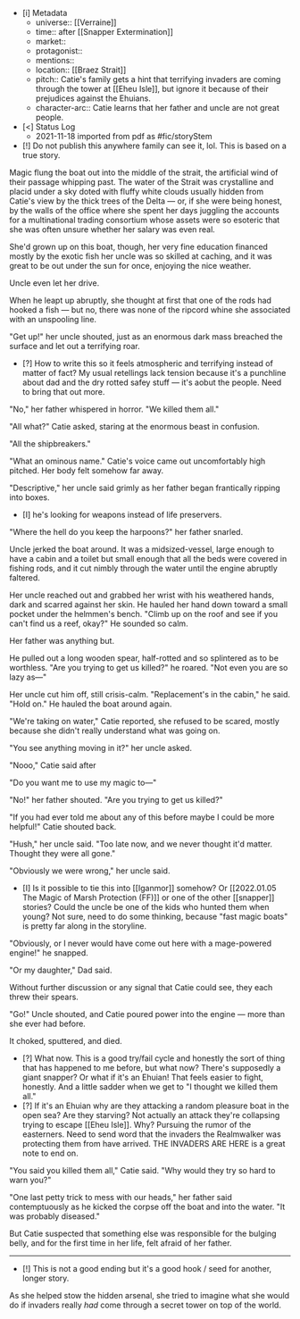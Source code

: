 - [i] Metadata
	- universe:: [[Verraine]]
	- time:: after [[Snapper Extermination]]
	- market::
	- protagonist::
	- mentions::
	- location:: [[Braez Strait]]
	- pitch:: Catie's family gets a hint that terrifying invaders are coming through the tower at [[Eheu Isle]], but ignore it because of their prejudices against the Ehuians. 
	- character-arc:: Catie learns that her father and uncle are not great people. 
- [<] Status Log
	- 2021-11-18 imported from pdf as #fic/storyStem 
- [!] Do not publish this anywhere family can see it, lol. This is based on a true story. 

Magic flung the boat out into the middle of the strait, the artificial wind of their passage whipping past. The water of the Strait was crystalline and placid under a sky doted with fluffy white clouds usually hidden from Catie's view by the thick trees of the Delta — or, if she were being honest, by the walls of the office where she spent her days juggling the accounts for a multinational trading consortium whose assets were so esoteric that she was often unsure whether her salary was even real.

She'd grown up on this boat, though, her very fine education financed mostly by the exotic fish her uncle was so skilled at caching, and it was great to be out under the sun for once, enjoying the nice weather. 

Uncle even let her drive. 

When he leapt up abruptly, she thought at first that one of the rods had hooked a fish — but no, there was none of the ripcord whine she associated with an unspooling line.

"Get up!" her uncle shouted, just as an enormous dark mass breached the surface and let out a terrifying roar. 

- [?] How to write this so it feels atmospheric and terrifying instead of matter of fact? My usual retellings lack tension because it's a punchline about dad and the dry rotted safey stuff — it's aobut the people. Need to bring that out more. 

"No," her father whispered in horror. "We killed them all."

"All what?" Catie asked, staring at the enormous beast in confusion. 

"All the shipbreakers." 

"What an ominous name." Catie's voice came out uncomfortably high pitched. Her body felt somehow far away. 

"Descriptive," her uncle said grimly as her father began frantically ripping into boxes. 

- [I] he's looking for weapons instead of life preservers. 

"Where the hell do you keep the harpoons?" her father snarled. 

Uncle jerked the boat around. It was a midsized-vessel, large enough to have a cabin and a toilet but small enough that all the beds were covered in fishing rods, and it cut nimbly through the water until the engine abruptly faltered. 

Her uncle reached out and grabbed her wrist with his weathered hands, dark and scarred against her skin. He hauled her hand down toward a small pocket under the helmmen's bench. "Climb up on the roof and see if you can't find us a reef, okay?" He sounded so calm. 

Her father was anything but. 

He pulled out a long wooden spear, half-rotted and so splintered as to be worthless. "Are you trying to get us killed?" he roared. "Not even you are so lazy as—"

Her uncle cut him off, still crisis-calm. "Replacement's in the cabin," he said. "Hold on." He hauled the boat around again. 

"We're taking on water," Catie reported, she refused to be scared, mostly because she didn't really understand what was going on. 

"You see anything moving in it?" her uncle asked. 

"Nooo," Catie said after 




"Do you want me to use my magic to—"

"No!" her father shouted. "Are you trying to get us killed?"

"If you had ever told me about any of this before maybe I could be more helpful!" Catie shouted back. 

"Hush," her uncle said. "Too late now, and we never thought it'd matter. Thought they were all gone."

"Obviously we were wrong," her uncle said. 

- [I] Is it possible to tie this into [[Iganmor]] somehow? Or [[2022.01.05 The Magic of Marsh Protection (FF)]] or one of the other [[snapper]] stories? Could the uncle be one of the kids who hunted them when young? Not sure, need to do some thinking, because "fast magic boats" is pretty far along in the storyline. 

"Obviously, or I never would have come out here with a mage-powered engine!" he snapped. 

"Or my daughter," Dad said. 

Without further discussion or any signal that Catie could see, they each threw their spears. 

"Go!" Uncle shouted, and Catie poured power into the engine — more than she ever had before. 

It choked, sputtered, and died. 

- [?] What now. This is a good try/fail cycle and honestly the sort of thing that has happened to me before, but what now? There's supposedly a giant snapper? Or what if it's an Ehuian! That feels easier to fight, honestly. And a little sadder when we get to "I thought we killed them all." 
- [?] If it's an Ehuian why are they attacking a random pleasure boat in the open sea? Are they starving? Not actually an attack they're collapsing trying to escape [[Eheu Isle]]. Why? Pursuing the rumor of the easterners. Need to send word that the invaders the Realmwalker was protecting them from have arrived. THE INVADERS ARE HERE is a great note to end on. 

"You said you killed them all," Catie said. "Why would they try so hard to warn you?" 

"One last petty trick to mess with our heads," her father said contemptuously as he kicked the corpse off the boat and into the water. "It was probably diseased." 

But Catie suspected that something else was responsible for the bulging belly, and for the first time in her life, felt afraid of her father. 

* * * 

- [!] This is not a good ending but it's a good hook / seed for another, longer story. 

As she helped stow the hidden arsenal, she tried to imagine what she would do if invaders really _had_ come through a secret tower on top of the world. 